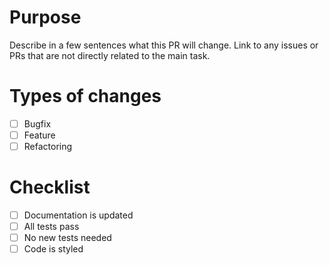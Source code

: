 # Purpose

Describe in a few sentences what this PR will change. Link to any issues or PRs that are not directly related to the main task.

# Types of changes

- [ ] Bugfix
- [ ] Feature
- [ ] Refactoring

# Checklist

- [ ] Documentation is updated
- [ ] All tests pass
- [ ] No new tests needed
- [ ] Code is styled
